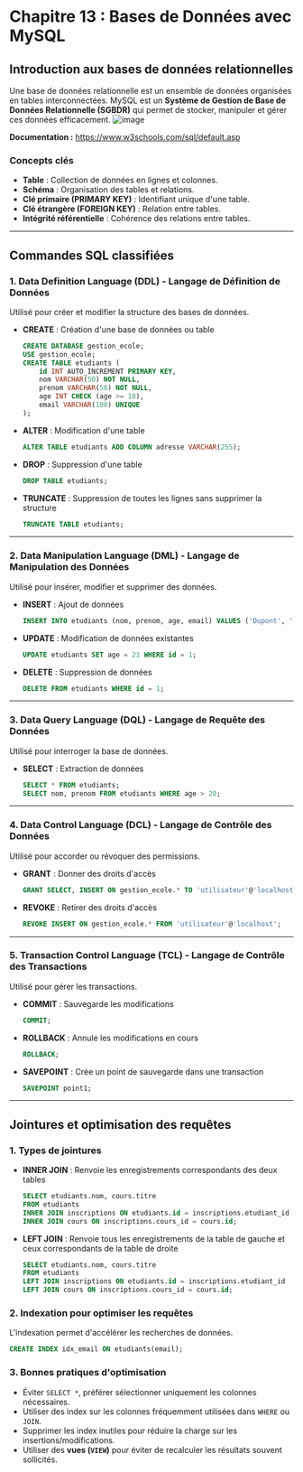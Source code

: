 # Chapitre 13 : Bases de Données avec MySQL

## Introduction aux bases de données relationnelles

Une base de données relationnelle est un ensemble de données organisées en tables interconnectées. MySQL est un **Système de Gestion de Base de Données Relationnelle (SGBDR)** qui permet de stocker, manipuler et gérer ces données efficacement.
![image](https://github.com/user-attachments/assets/ea09e0e8-7cb1-44e2-bd51-1e2c5c198e73)


**Documentation :** https://www.w3schools.com/sql/default.asp  

### Concepts clés
- **Table** : Collection de données en lignes et colonnes.
- **Schéma** : Organisation des tables et relations.
- **Clé primaire (PRIMARY KEY)** : Identifiant unique d'une table.
- **Clé étrangère (FOREIGN KEY)** : Relation entre tables.
- **Intégrité référentielle** : Cohérence des relations entre tables.

---

## Commandes SQL classifiées

### 1. Data Definition Language (DDL) - Langage de Définition de Données

Utilisé pour créer et modifier la structure des bases de données.

- **CREATE** : Création d'une base de données ou table
  ```sql
  CREATE DATABASE gestion_ecole;
  USE gestion_ecole;
  CREATE TABLE etudiants (
      id INT AUTO_INCREMENT PRIMARY KEY,
      nom VARCHAR(50) NOT NULL,
      prenom VARCHAR(50) NOT NULL,
      age INT CHECK (age >= 18),
      email VARCHAR(100) UNIQUE
  );
  ```
- **ALTER** : Modification d'une table
  ```sql
  ALTER TABLE etudiants ADD COLUMN adresse VARCHAR(255);
  ```
- **DROP** : Suppression d'une table
  ```sql
  DROP TABLE etudiants;
  ```
- **TRUNCATE** : Suppression de toutes les lignes sans supprimer la structure
  ```sql
  TRUNCATE TABLE etudiants;
  ```

---

### 2. Data Manipulation Language (DML) - Langage de Manipulation des Données

Utilisé pour insérer, modifier et supprimer des données.

- **INSERT** : Ajout de données
  ```sql
  INSERT INTO etudiants (nom, prenom, age, email) VALUES ('Dupont', 'Jean', 22, 'jean.dupont@email.com');
  ```
- **UPDATE** : Modification de données existantes
  ```sql
  UPDATE etudiants SET age = 23 WHERE id = 1;
  ```
- **DELETE** : Suppression de données
  ```sql
  DELETE FROM etudiants WHERE id = 1;
  ```

---

### 3. Data Query Language (DQL) - Langage de Requête des Données

Utilisé pour interroger la base de données.

- **SELECT** : Extraction de données
  ```sql
  SELECT * FROM etudiants;
  SELECT nom, prenom FROM etudiants WHERE age > 20;
  ```

---

### 4. Data Control Language (DCL) - Langage de Contrôle des Données

Utilisé pour accorder ou révoquer des permissions.

- **GRANT** : Donner des droits d'accès
  ```sql
  GRANT SELECT, INSERT ON gestion_ecole.* TO 'utilisateur'@'localhost';
  ```
- **REVOKE** : Retirer des droits d'accès
  ```sql
  REVOKE INSERT ON gestion_ecole.* FROM 'utilisateur'@'localhost';
  ```

---

### 5. Transaction Control Language (TCL) - Langage de Contrôle des Transactions

Utilisé pour gérer les transactions.

- **COMMIT** : Sauvegarde les modifications
  ```sql
  COMMIT;
  ```
- **ROLLBACK** : Annule les modifications en cours
  ```sql
  ROLLBACK;
  ```
- **SAVEPOINT** : Crée un point de sauvegarde dans une transaction
  ```sql
  SAVEPOINT point1;
  ```

---

## Jointures et optimisation des requêtes

### 1. Types de jointures

- **INNER JOIN** : Renvoie les enregistrements correspondants des deux tables
  ```sql
  SELECT etudiants.nom, cours.titre
  FROM etudiants
  INNER JOIN inscriptions ON etudiants.id = inscriptions.etudiant_id
  INNER JOIN cours ON inscriptions.cours_id = cours.id;
  ```
- **LEFT JOIN** : Renvoie tous les enregistrements de la table de gauche et ceux correspondants de la table de droite
  ```sql
  SELECT etudiants.nom, cours.titre
  FROM etudiants
  LEFT JOIN inscriptions ON etudiants.id = inscriptions.etudiant_id
  LEFT JOIN cours ON inscriptions.cours_id = cours.id;
  ```

### 2. Indexation pour optimiser les requêtes

L'indexation permet d'accélérer les recherches de données.
```sql
CREATE INDEX idx_email ON etudiants(email);
```

### 3. Bonnes pratiques d'optimisation

- Éviter `SELECT *`, préférer sélectionner uniquement les colonnes nécessaires.
- Utiliser des index sur les colonnes fréquemment utilisées dans `WHERE` ou `JOIN`.
- Supprimer les index inutiles pour réduire la charge sur les insertions/modifications.
- Utiliser des **vues (`VIEW`)** pour éviter de recalculer les résultats souvent sollicités.

